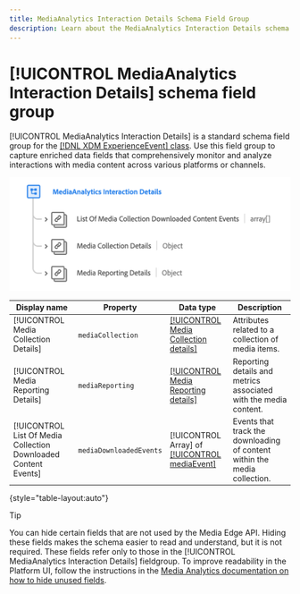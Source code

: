 ```yaml
---
title: MediaAnalytics Interaction Details Schema Field Group
description: Learn about the MediaAnalytics Interaction Details schema field group.
---
```

# [!UICONTROL MediaAnalytics Interaction Details] schema field group

[!UICONTROL MediaAnalytics Interaction Details] is a standard schema field group for the [[!DNL XDM ExperienceEvent] class](../../classes/experienceevent.md). Use this field group to capture enriched data fields that comprehensively monitor and analyze interactions with media content across various platforms or channels.

![A schema diagram of the [!UICONTROL MediaAnalytics Interaction Details] schema field group.](../../images/field-groups/mediaanalytics-interaction.png)

| Display name    | Property | Data type | Description |
|---| --- | --- | --- |
| [!UICONTROL Media Collection Details]  | `mediaCollection` | [[!UICONTROL Media Collection details]](../../data-types/media-collection-details.md) | Attributes related to a collection of media items.  |
| [!UICONTROL Media Reporting Details]  | `mediaReporting` | [[!UICONTROL Media Reporting details]](../../data-types/media-reporting-details.md) | Reporting details and metrics associated with the media content. |
| [!UICONTROL List Of Media Collection Downloaded Content Events]  |  `mediaDownloadedEvents` | [!UICONTROL Array] of [[!UICONTROL mediaEvent]](../../data-types/media-event-information.md) | Events that track the downloading of content within the media collection. |

{style="table-layout:auto"}

>[!TIP]
>
>You can hide certain fields that are not used by the Media Edge API. Hiding these fields makes the schema easier to read and understand, but it is not required. These fields refer only to those in the [!UICONTROL MediaAnalytics Interaction Details] fieldgroup. To improve readability in the Platform UI, follow the instructions in the [Media Analytics documentation on how to hide unused fields](https://experienceleague.adobe.com/docs/media-analytics/using/implementation/edge-recommended/media-edge-sdk/implementation-edge.html#set-up-the-schema-in-adobe-experience-platform).
